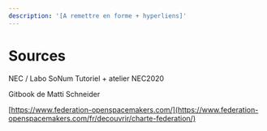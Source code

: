 ```yaml
---
description: '[A remettre en forme + hyperliens]'
---
```


# Sources

NEC / Labo SoNum Tutoriel + atelier NEC2020

Gitbook de Matti Schneider

[https://www.federation-openspacemakers.com/](https://www.federation-openspacemakers.com/fr/decouvrir/charte-federation/)

